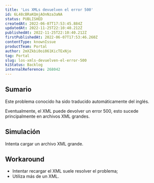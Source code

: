 ```yaml
---
title: 'Los XMLs devuelven el error 500'
id: 6L48cBRaKQmjAOnNza3aNA
status: PUBLISHED
createdAt: 2022-06-07T17:53:45.884Z
updatedAt: 2022-11-25T22:10:40.212Z
publishedAt: 2022-11-25T22:10:40.212Z
firstPublishedAt: 2022-06-07T17:53:46.260Z
contentType: knownIssue
productTeam: Portal
author: 2mXZkbi0oi061KicTExNjo
tag: Portal
slug: los-xmls-devuelven-el-error-500
kiStatus: Backlog
internalReference: 268042
---
```


## Sumario

<div class="alert alert-info">
  <p>Este problema conocido ha sido traducido automáticamente del inglés.</p>
</div>


Eventualmente, el XML puede devolver un error 500, esto sucede principalmente en archivos XML grandes.



## Simulación


Intenta cargar un archivo XML grande.



## Workaround



- Intentar recargar el XML suele resolver el problema;
- Utiliza más de un XML.

